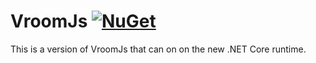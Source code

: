 # VroomJs [![NuGet](https://img.shields.io/nuget/v/VroomJs.svg?maxAge=2592000)](https://www.nuget.org/packages/VroomJs/)

This is a version of VroomJs that can on on the new .NET Core runtime. 
